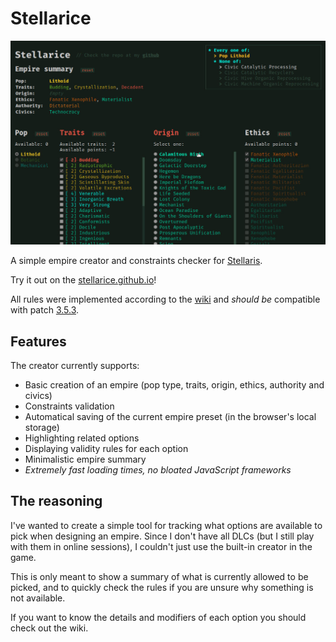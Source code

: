 # Stellarice

![Example view](images/preview.jpg)

A simple empire creator and constraints checker for
[Stellaris](https://www.paradoxinteractive.com/games/stellaris).

Try it out on the [stellarice.github.io](https://grzegorz-chojnacki.github.io/stellarice)!

All rules were implemented according to the [wiki](https://stellaris.paradoxwikis.com/)
and *should be* compatible with patch [3.5.3](https://stellaris.paradoxwikis.com/Patches).


## Features

The creator currently supports:
- Basic creation of an empire (pop type, traits, origin, ethics, authority and civics)
- Constraints validation
- Automatical saving of the current empire preset (in the browser's local storage)
- Highlighting related options
- Displaying validity rules for each option
- Minimalistic empire summary
- *Extremely fast loading times, no bloated JavaScript frameworks*


## The reasoning

I've wanted to create a simple tool for tracking what options are available to
pick when designing an empire. Since I don't have all DLCs (but I still play
with them in online sessions), I couldn't just use the built-in creator in the
game.

This is only meant to show a summary of what is currently allowed to be picked,
and to quickly check the rules if you are unsure why something is not available.

If you want to know the details and modifiers of each option you should check
out the wiki.
